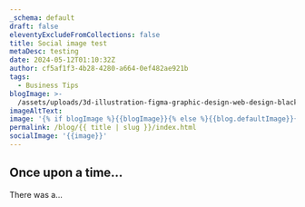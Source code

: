 ```yaml
---
_schema: default
draft: false
eleventyExcludeFromCollections: false
title: Social image test
metaDesc: testing
date: 2024-05-12T01:10:32Z
author: cf5af1f3-4b28-4280-a664-0ef482ae921b
tags:
  - Business Tips
blogImage: >-
  /assets/uploads/3d-illustration-figma-graphic-design-web-design-black-white-black-background.jpg
imageAltText:
image: '{% if blogImage %}{{blogImage}}{% else %}{{blog.defaultImage}}{% endif %}'
permalink: /blog/{{ title | slug }}/index.html
socialImage: '{{image}}'
---
```

## Once upon a time...

There was a...